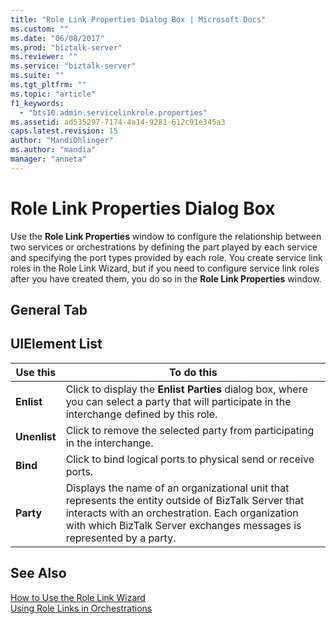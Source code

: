 ```yaml
---
title: "Role Link Properties Dialog Box | Microsoft Docs"
ms.custom: ""
ms.date: "06/08/2017"
ms.prod: "biztalk-server"
ms.reviewer: ""
ms.service: "biztalk-server"
ms.suite: ""
ms.tgt_pltfrm: ""
ms.topic: "article"
f1_keywords: 
  - "bts10.admin.servicelinkrole.properties"
ms.assetid: ad535297-7174-4a14-9281-612c91e345a3
caps.latest.revision: 15
author: "MandiOhlinger"
ms.author: "mandia"
manager: "anneta"
---
```

# Role Link Properties Dialog Box
Use the **Role Link Properties** window to configure the relationship between two services or orchestrations by defining the part played by each service and specifying the port types provided by each role. You create service link roles in the Role Link Wizard, but if you need to configure service link roles after you have created them, you do so in the **Role Link Properties** window.  
  
## General Tab  
  
## UIElement List  
  
|Use this|To do this|  
|--------------|----------------|  
|**Enlist**|Click to display the **Enlist Parties** dialog box, where you can select a party that will participate in the interchange defined by this role.|  
|**Unenlist**|Click to remove the selected party from participating in the interchange.|  
|**Bind**|Click to bind logical ports to physical send or receive ports.|  
|**Party**|Displays the name of an organizational unit that represents the entity outside of BizTalk Server that interacts with an orchestration. Each organization with which BizTalk Server exchanges messages is represented by a party.|  
  
## See Also  
 [How to Use the Role Link Wizard](../core/how-to-use-the-role-link-wizard.md)   
 [Using Role Links in Orchestrations](../core/using-role-links-in-orchestrations.md)